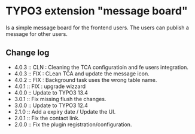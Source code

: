 # TYPO3 extension "message board"

Is a simple message board for the frontend users. The users can publish a message for other  users.

## Change log

* 4.0.3 :: CLN : Cleaning the TCA configuratioin and fe users integration.
* 4.0.3 :: FIX : CLean TCA and update the message icon.
* 4.0.2 :: FIX : Background task uses the wrong table name.
* 4.0.1 :: FIX : upgrade wizzard
* 4.0.0 :: Update to TYPO3 13.4
* 3.0.1 :: Fix missing flush the changes.
* 3.0.0 :: Update to TYPO3 12.4
* 2.1.0 :: Add a expiry date / Update the UI.
* 2.0.1 :: Fix the contact link.
* 2.0.0 :: Fix the plugin registration/configuration.
